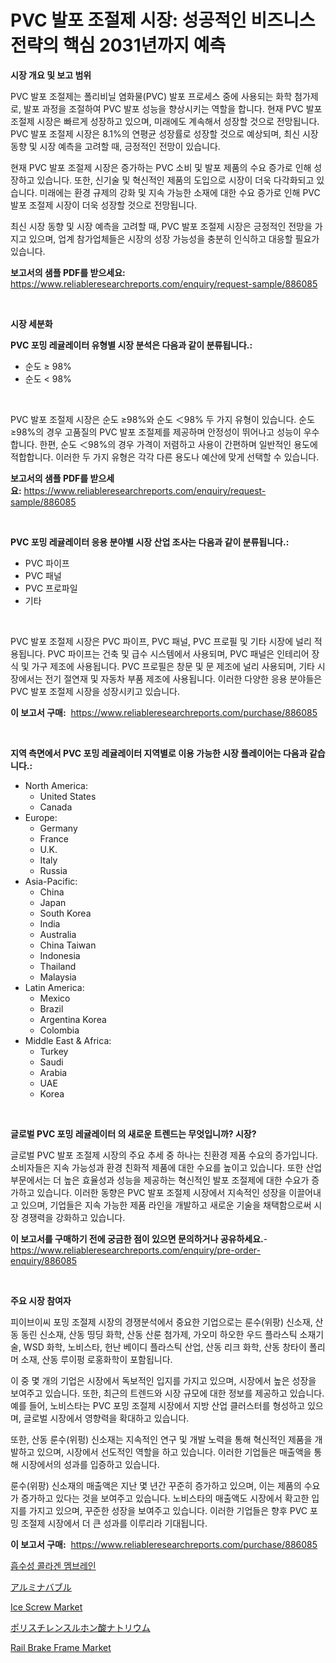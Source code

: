 <p><h1>PVC 발포 조절제 시장: 성공적인 비즈니스 전략의 핵심 2031년까지 예측</h1></p><p><strong>시장 개요 및 보고 범위</strong></p>
<p><p>PVC 발포 조절제는 폴리비닐 염화물(PVC) 발포 프로세스 중에 사용되는 화학 첨가제로, 발포 과정을 조절하여 PVC 발포 성능을 향상시키는 역할을 합니다. 현재 PVC 발포 조절제 시장은 빠르게 성장하고 있으며, 미래에도 계속해서 성장할 것으로 전망됩니다. PVC 발포 조절제 시장은 8.1%의 연평균 성장률로 성장할 것으로 예상되며, 최신 시장 동향 및 시장 예측을 고려할 때, 긍정적인 전망이 있습니다.</p><p>현재 PVC 발포 조절제 시장은 증가하는 PVC 소비 및 발포 제품의 수요 증가로 인해 성장하고 있습니다. 또한, 신기술 및 혁신적인 제품의 도입으로 시장이 더욱 다각화되고 있습니다. 미래에는 환경 규제의 강화 및 지속 가능한 소재에 대한 수요 증가로 인해 PVC 발포 조절제 시장이 더욱 성장할 것으로 전망됩니다.</p><p>최신 시장 동향 및 시장 예측을 고려할 때, PVC 발포 조절제 시장은 긍정적인 전망을 가지고 있으며, 업계 참가업체들은 시장의 성장 가능성을 충분히 인식하고 대응할 필요가 있습니다.</p></p>
<p><strong>보고서의 샘플 PDF를 받으세요:</strong> <a href="https://www.reliableresearchreports.com/enquiry/request-sample/886085">https://www.reliableresearchreports.com/enquiry/request-sample/886085</a></p>
<p>&nbsp;</p>
<p><strong>시장 세분화</strong></p>
<p><strong>PVC 포밍 레귤레이터 유형별 시장 분석은 다음과 같이 분류됩니다.:</strong></p>
<p><ul><li>순도 ≥ 98%</li><li>순도 < 98%</li></ul></p>
<p>&nbsp;</p>
<p><p>PVC 발포 조절제 시장은 순도 ≥98%와 순도 ＜98% 두 가지 유형이 있습니다. 순도 ≥98%의 경우 고품질의 PVC 발포 조절제를 제공하며 안정성이 뛰어나고 성능이 우수합니다. 한편, 순도 ＜98%의 경우 가격이 저렴하고 사용이 간편하며 일반적인 용도에 적합합니다. 이러한 두 가지 유형은 각각 다른 용도나 예산에 맞게 선택할 수 있습니다.</p></p>
<p><strong>보고서의 샘플 PDF를 받으세요:</strong>&nbsp;<a href="https://www.reliableresearchreports.com/enquiry/request-sample/886085">https://www.reliableresearchreports.com/enquiry/request-sample/886085</a></p>
<p>&nbsp;</p>
<p><strong> PVC 포밍 레귤레이터 응용 분야별 시장 산업 조사는 다음과 같이 분류됩니다.:</strong></p>
<p><ul><li>PVC 파이프</li><li>PVC 패널</li><li>PVC 프로파일</li><li>기타</li></ul></p>
<p>&nbsp;</p>
<p><p>PVC 발포 조절제 시장은 PVC 파이프, PVC 패널, PVC 프로필 및 기타 시장에 널리 적용됩니다. PVC 파이프는 건축 및 급수 시스템에서 사용되며, PVC 패널은 인테리어 장식 및 가구 제조에 사용됩니다. PVC 프로필은 창문 및 문 제조에 널리 사용되며, 기타 시장에서는 전기 절연재 및 자동차 부품 제조에 사용됩니다. 이러한 다양한 응용 분야들은 PVC 발포 조절제 시장을 성장시키고 있습니다.</p></p>
<p><strong>이 보고서 구매:</strong>&nbsp; <a href="https://www.reliableresearchreports.com/purchase/886085">https://www.reliableresearchreports.com/purchase/886085</a></p>
<p>&nbsp;</p>
<p><strong>지역 측면에서 PVC 포밍 레귤레이터 지역별로 이용 가능한 시장 플레이어는 다음과 같습니다.:</strong></p>
<p><ul>
    <li>
        North America:
        <ul>
            <li>United States</li>
            <li>Canada</li>
        </ul>
    </li>
    <li>
        Europe:
        <ul>
            <li>Germany</li>
            <li>France</li>
            <li>U.K.</li>
            <li>Italy</li>
            <li>Russia</li>
        </ul>
    </li>
    <li>
        Asia-Pacific:
        <ul>
            <li>China</li>
            <li>Japan</li>
            <li>South Korea</li>
            <li>India</li>
            <li>Australia</li>
            <li>China Taiwan</li>
            <li>Indonesia</li>
            <li>Thailand</li>
            <li>Malaysia</li>
        </ul>
    </li>
    <li>
        Latin America:
        <ul>
            <li>Mexico</li>
            <li>Brazil</li>
            <li>Argentina Korea</li>
            <li>Colombia</li>
        </ul>
    </li>
    <li>
        Middle East & Africa:
        <ul>
            <li>Turkey</li>
            <li>Saudi</li>
            <li>Arabia</li>
            <li>UAE</li>
            <li>Korea</li>
        </ul>
    </li>
    </ul></p>
<p>&nbsp;</p>
<p><strong>글로벌 PVC 포밍 레귤레이터 의 새로운 트렌드는 무엇입니까? 시장?</strong></p>
<p><p>글로벌 PVC 발포 조절제 시장의 주요 추세 중 하나는 친환경 제품 수요의 증가입니다. 소비자들은 지속 가능성과 환경 친화적 제품에 대한 수요를 높이고 있습니다. 또한 산업 부문에서는 더 높은 효율성과 성능을 제공하는 혁신적인 발포 조절제에 대한 수요가 증가하고 있습니다. 이러한 동향은 PVC 발포 조절제 시장에서 지속적인 성장을 이끌어내고 있으며, 기업들은 지속 가능한 제품 라인을 개발하고 새로운 기술을 채택함으로써 시장 경쟁력을 강화하고 있습니다.</p></p>
<p><strong>이 보고서를 구매하기 전에 궁금한 점이 있으면 문의하거나 공유하세요.</strong>- <a href="https://www.reliableresearchreports.com/enquiry/pre-order-enquiry/886085">https://www.reliableresearchreports.com/enquiry/pre-order-enquiry/886085</a></p>
<p>&nbsp;</p>
<p><strong>주요 시장 참여자</strong></p>
<p><p>피이브이씨 포밍 조절제 시장의 경쟁분석에서 중요한 기업으로는 룬수(위팡) 신소재, 산동 동린 신소재, 산동 띵딩 화학, 산동 산룬 첨가제, 가오미 하오한 우드 플라스틱 소재기술, WSD 화학, 노비스타, 헌난 베이디 플라스틱 산업, 산동 리크 화학, 산동 창타이 폴리머 소재, 산동 루이펑 로홍화학이 포함됩니다.</p><p>이 중 몇 개의 기업은 시장에서 독보적인 입지를 가지고 있으며, 시장에서 높은 성장을 보여주고 있습니다. 또한, 최근의 트렌드와 시장 규모에 대한 정보를 제공하고 있습니다. 예를 들어, 노비스타는 PVC 포밍 조절제 시장에서 지방 산업 클러스터를 형성하고 있으며, 글로벌 시장에서 영향력을 확대하고 있습니다. </p><p>또한, 산동 룬수(위펑) 신소재는 지속적인 연구 및 개발 노력을 통해 혁신적인 제품을 개발하고 있으며, 시장에서 선도적인 역할을 하고 있습니다. 이러한 기업들은 매출액을 통해 시장에서의 성과를 입증하고 있습니다.</p><p>룬수(위팡) 신소재의 매출액은 지난 몇 년간 꾸준히 증가하고 있으며, 이는 제품의 수요가 증가하고 있다는 것을 보여주고 있습니다. 노비스타의 매출액도 시장에서 확고한 입지를 가지고 있으며, 꾸준한 성장을 보여주고 있습니다. 이러한 기업들은 향후 PVC 포밍 조절제 시장에서 더 큰 성과를 이루리라 기대됩니다.</p></p>
<p><strong>이 보고서 구매:</strong>&nbsp;&nbsp;<a href="https://www.reliableresearchreports.com/purchase/886085">https://www.reliableresearchreports.com/purchase/886085</a></p>
<p><p><a href="https://github.com/CorEmtymerich56566/Market-Research-Report-List-1/blob/main/297857315464.md">흡수성 콜라겐 멤브레인</a></p><p><a href="https://medium.com/@urinalisis45667/%E3%82%A2%E3%83%AB%E3%83%9F%E3%83%8A%E3%83%90%E3%83%96%E3%83%AB%E5%B8%82%E5%A0%B4-%E7%AB%B6%E4%BA%89%E5%88%86%E6%9E%90-%E5%B8%82%E5%A0%B4%E5%8B%95%E5%90%91%E3%81%8A%E3%82%88%E3%81%B32031%E5%B9%B4%E3%81%BE%E3%81%A7%E3%81%AE%E4%BA%88%E6%B8%AC-26dcd5f07050">アルミナバブル</a></p><p><a href="https://www.linkedin.com/pulse/ice-screw-market-size-examines-its-scope-primary-focus-growth-rjcfe?trackingId=EYUd9G5a9E4A%2FsIdjF9ByQ%3D%3D">Ice Screw Market</a></p><p><a href="https://medium.com/@jeannesawayn2023/%E3%83%8A%E3%83%88%E3%83%AA%E3%82%A6%E3%83%A0%E3%83%9D%E3%83%AA%E3%82%B9%E3%83%81%E3%83%AC%E3%83%B3%E3%82%B9%E3%83%AB%E3%83%9B%E3%83%B3%E9%85%B8%E5%B8%82%E5%A0%B4%E5%88%86%E6%9E%90-cagr-%E5%B8%82%E5%A0%B4%E3%82%BB%E3%82%B0%E3%83%A1%E3%83%B3%E3%83%86%E3%83%BC%E3%82%B7%E3%83%A7%E3%83%B3-%E3%81%8A%E3%82%88%E3%81%B3%E3%82%B0%E3%83%AD%E3%83%BC%E3%83%90%E3%83%AB%E7%94%A3%E6%A5%AD%E3%81%AE%E6%A6%82%E8%A6%81-8c2be42accb9">ポリスチレンスルホン酸ナトリウム</a></p><p><a href="https://www.linkedin.com/pulse/insights-rail-brake-frame-market-size-analysing-share-trends-vdtqe?trackingId=BhbHMeD9gwzzQElWfCWdCg%3D%3D">Rail Brake Frame Market</a></p></p>
